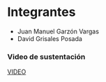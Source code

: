 # Integrantes
- Juan Manuel Garzón Vargas
- David Grisales Posada


### Video de sustentación ###
[VIDEO](https://www.youtube.com/watch?v=qQK-TXnptZ0)
